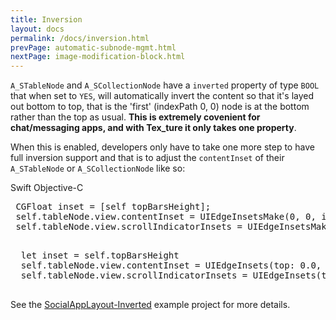 ```yaml
---
title: Inversion
layout: docs
permalink: /docs/inversion.html
prevPage: automatic-subnode-mgmt.html
nextPage: image-modification-block.html
---
```


`A_STableNode` and `A_SCollectionNode` have a `inverted` property of type `BOOL` that when set to `YES`, will automatically invert the content so that it's layed out bottom to top, that is the 'first' (indexPath 0, 0) node is at the bottom rather than the top as usual. <b>This is extremely covenient for chat/messaging apps, and with Tex_ture it only takes one property</b>.

When this is enabled, developers only have to take one more step to have full inversion support and that is to adjust the `contentInset` of their `A_STableNode` or `A_SCollectionNode` like so:

<div class = "highlight-group">
<span class="language-toggle">
  <a data-lang="swift" class="swiftButton">Swift</a>
  <a data-lang="objective-c" class = "active objcButton">Objective-C</a>
</span>

<div class = "code">
  <pre lang="objc" class="objcCode">
 CGFloat inset = [self topBarsHeight];
 self.tableNode.view.contentInset = UIEdgeInsetsMake(0, 0, inset, 0);
 self.tableNode.view.scrollIndicatorInsets = UIEdgeInsetsMake(0, 0, inset, 0);
  </pre>

  <pre lang="swift" class = "swiftCode">
  let inset = self.topBarsHeight
  self.tableNode.view.contentInset = UIEdgeInsets(top: 0.0, left: 0.0, bottom: inset, right: 0.0)
  self.tableNode.view.scrollIndicatorInsets = UIEdgeInsets(top: 0.0, left: 0.0, bottom: inset, right: 0.0)
  </pre>
</div>
</div>

See the <a href="https://github.com/texturegroup/texture/tree/master/examples/SocialAppLayout-Inverted">SocialAppLayout-Inverted</a> example project for more details.
